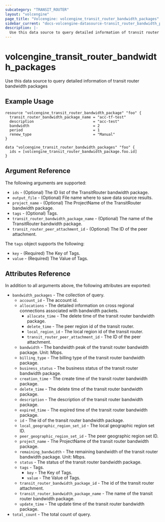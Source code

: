 ```yaml
---
subcategory: "TRANSIT_ROUTER"
layout: "volcengine"
page_title: "Volcengine: volcengine_transit_router_bandwidth_packages"
sidebar_current: "docs-volcengine-datasource-transit_router_bandwidth_packages"
description: |-
  Use this data source to query detailed information of transit router bandwidth packages
---
```

# volcengine_transit_router_bandwidth_packages
Use this data source to query detailed information of transit router bandwidth packages
## Example Usage
```hcl
resource "volcengine_transit_router_bandwidth_package" "foo" {
  transit_router_bandwidth_package_name = "acc-tf-test"
  description                           = "acc-test"
  bandwidth                             = 2
  period                                = 1
  renew_type                            = "Manual"
}

data "volcengine_transit_router_bandwidth_packages" "foo" {
  ids = [volcengine_transit_router_bandwidth_package.foo.id]
}
```
## Argument Reference
The following arguments are supported:
* `ids` - (Optional) The ID list of the TransitRouter bandwidth package.
* `output_file` - (Optional) File name where to save data source results.
* `project_name` - (Optional) The ProjectName of the TransitRouter bandwidth package.
* `tags` - (Optional) Tags.
* `transit_router_bandwidth_package_name` - (Optional) The name of the TransitRouter bandwidth package.
* `transit_router_peer_attachment_id` - (Optional) The ID of the peer attachment.

The `tags` object supports the following:

* `key` - (Required) The Key of Tags.
* `value` - (Required) The Value of Tags.

## Attributes Reference
In addition to all arguments above, the following attributes are exported:
* `bandwidth_packages` - The collection of query.
    * `account_id` - The account id.
    * `allocations` - The detailed information on cross regional connections associated with bandwidth packets.
        * `allocate_time` - The delete time of the transit router bandwidth package.
        * `delete_time` - The peer region id of the transit router.
        * `local_region_id` - The local region id of the transit router.
        * `transit_router_peer_attachment_id` - The ID of the peer attachment.
    * `bandwidth` - The bandwidth peak of the transit router bandwidth package. Unit: Mbps.
    * `billing_type` - The billing type of the transit router bandwidth package.
    * `business_status` - The business status of the transit router bandwidth package.
    * `creation_time` - The create time of the transit router bandwidth package.
    * `delete_time` - The delete time of the transit router bandwidth package.
    * `description` - The description of the transit router bandwidth package.
    * `expired_time` - The expired time of the transit router bandwidth package.
    * `id` - The id of the transit router bandwidth package.
    * `local_geographic_region_set_id` - The local geographic region set ID.
    * `peer_geographic_region_set_id` - The peer geographic region set ID.
    * `project_name` - The ProjectName of the transit router bandwidth package.
    * `remaining_bandwidth` - The remaining bandwidth of the transit router bandwidth package. Unit: Mbps.
    * `status` - The status of the transit router bandwidth package.
    * `tags` - Tags.
        * `key` - The Key of Tags.
        * `value` - The Value of Tags.
    * `transit_router_bandwidth_package_id` - The id of the transit router attachment.
    * `transit_router_bandwidth_package_name` - The name of the transit router bandwidth package.
    * `update_time` - The update time of the transit router bandwidth package.
* `total_count` - The total count of query.


